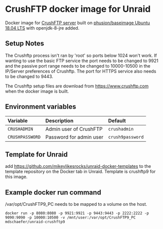 # CrushFTP docker image for Unraid 

Docker image for [CrushFTP server](https://www.crushftp.com/) built on [phusion/baseimage Ubuntu 18.04 LTS](https://github.com/phusion/baseimage-docker) with openjdk-8-jre added.


## Setup Notes

The Crushftp process isn't ran by 'root' so ports below 1024 won't work.  If wanting to use the basic FTP service the port needs to be changed to 9921 and the passive port range needs to be changed to 10000-10500 in the IP/Server preferences of Crushftp.  The port for HTTPS service also needs to be changed to 9443.  

The Crushftp setup files are download from https://www.crushftp.com when the docker image is built.  

## Environment variables

| Variable               | Description             | Default          |
|:-----------------------|:------------------------|:-----------------|
| `CRUSHADMIN`           | Admin user of CrushFTP  | `crushadmin`     |
| `CRUSHPASSWORD`        | Password for admin user | `crush9password` |




## Template for Unraid


add https://github.com/mikeylikesrocks/unraid-docker-templates to the template repository on the Docker tab in Unraid.  Template is crushftp9 for this image. 


## Example docker run command

/var/opt/CrushFTP9_PC needs to be mapped to a volume on the host. 

```
docker run -p 8080:8080 -p 9921:9921 -p 9443:9443 -p 2222:2222 -p 9090:9090 -p 10000:10500 -v /mnt/user:/var/opt/CrushFTP9_PC mdschaefer/unraid-crushftp9
```
